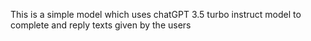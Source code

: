 This is a simple model which uses chatGPT 3.5 turbo instruct model to complete and reply texts given by the users
